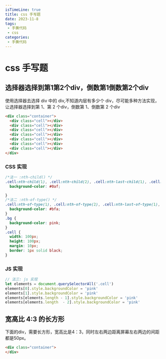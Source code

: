 ```yaml
---
isTimeLine: true
title: css 手写题
date: 2023-11-8
tags:
 - 手撕代码
 - css
categories:
 - 手撕代码
---
```


# css 手写题

## 选择器选择到第1第2个div，倒数第1倒数第2个div

使用选择器去选择 div 中的 div,不知道内层有多少个 div，尽可能多种方法实现，让选择器选择到第 1、第 2 个div，倒数第 1、倒数第 2 个div

```html
<div class="container">
  <div class="cell"></div>
  <div class="cell"></div>
  <div class="cell"></div>
  <div class="cell"></div>
  <div class="cell"></div>
  <div class="cell"></div>
  <div class="cell"></div>
</div>
```

### CSS 实现

```css
/*法一 :nth-child() */
.cell:nth-child(1), .cell:nth-child(2), .cell:nth-last-child(1), .cell:nth-last-child(2) {
  background-color: #0af;

}
/*法二 :nth-of-type() */
.cell:nth-of-type(1), .cell:nth-of-type(2), .cell:nth-last-of-type(1), .cell:nth-last-of-type(2) {
  background-color: #bfa;
}
.bg {
  background-color: pink;
}
.cell {
  width: 100px;
  height: 100px;
  margin: 10px;
  border: 1px solid black;
}
```

### JS 实现

```js
// 法三: js 实现
let elements = document.querySelectorAll('.cell')
elements[0].style.backgroundColor = 'pink'
elements[1].style.backgroundColor = 'pink'
elements[elements.length - 1].style.backgroundColor = 'pink'
elements[elements.length  - 2].style.backgroundColor = 'pink'
```

## 宽高比 4:3 的长方形

下面的div，需要长方形，宽高比是4：3，同时左右两边距离屏幕左右两边的间距都是50px。

```html
<div class="container">
</div>
```

